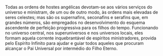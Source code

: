 ﻿Todas as ordens de hostes angélicas devotam-se aos vários serviços  do universo e ministram, de um ou de outro modo, às ordens mais elevadas de seres celestes; mas são os supernafins, seconafins e serafins que, em grandes números, são empregados no desenvolvimento  do esquema ascendente de perfeição progressiva  para os filhos do tempo. Funcionando no universo central, nos superuniversos e nos universos locais, eles formam aquela corrente inquebrantável de espíritos ministradores, provida pelo Espírito Infinito para ajudar e guiar todos aqueles que procuram alcançar o Pai Universal por intermédio do Filho Eterno.
